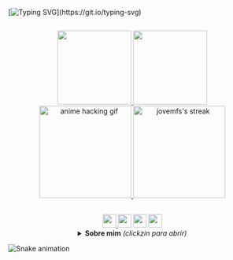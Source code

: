 [![Typing SVG](https://readme-typing-svg.herokuapp.com/?color=%fbb9ff&size=18&duration=6000&center=true&vCenter=true&width=600&lines=Bem+vindo+ao+meu+perfil!;Repositórios+importantes+estão+pinnados.;Portfólio+digital+em+behance.net/mucaos.)](https://git.io/typing-svg)

<!-- CORES -->
<!--2356FFD9-->
<!--5400-->
<!--5ffd8e-->
<!--56ff88-->
<!--f3fd5f-->
<!--5f94fd-->
<!--f997ff-->
<!--fbb9ff-->

##

<!-- estatisticas -->
<div align="center">
  <a href="https://github.com/jovemfs">
  <img height="150em" src="https://github-readme-stats.vercel.app/api?username=jovemfs&show_icons=false&theme=react&include_all_commits=true&count_private=true"/>
 <!-- <img height="150em" src="https://github-readme-stats.vercel.app/api/top-langs/?username=jovemfs&layout=compact&langs_count=16&theme=graywhite"/>-->
  <img height="150em" src="https://github-readme-stats.vercel.app/api/top-langs/?username=jovemfs&hide=html&layout=compact&theme=react"/>
</div>
  
<div align="center">
   <!--<img height="175em" alt="anime hacking gif" src="https://i.imgur.com/8eYeXi9.gif"/>
  <img height="175em" alt="jovemfs's streak" src="https://github-readme-streak-stats.herokuapp.com/?user=jovemfs&theme=graywhite-metallian&hide_border=true"/>-->
  
  <img height="187em" alt="anime hacking gif" src="https://pa1.narvii.com/6387/9a11050897be5995c58b1eb779939481aad89e08_hq.gif"/>
  <a href="https://github.com/jovemfs/github-readme-streak-stats">
  <img height="187em" alt="jovemfs's streak" src="https://github-readme-streak-stats.herokuapp.com?user=jovemfs&theme=react&date_format=j%20M%5B%20Y%5D"/>
   <!-- http://github-readme-streak-stats.herokuapp.com?user=jovemfs&theme=nord&date_format=j%20M%5B%20Y%5D&border=24AEDD -->
   <!-- http://github-readme-streak-stats.herokuapp.com?user=jovemfs&theme=gotham&date_format=j%20M%5B%20Y%5D&border=24AEDD -->
   <!-- nord | react | graywhite -->
   <!-- para temas: http://github-readme-streak-stats.herokuapp.com/demo/?user=jovemfs&theme=default&hide_border=false&date_format=M+j%5B%2C+Y%5D&properties=background -->
  </a> 
  
  <!--  <img height="195em" src="https://media.giphy.com/media/dWesBcTLavkZuG35MI/giphy.gif"/>
  <a href="https://github.com/jovemfs/github-readme-streak-stats">
  <img height="195em" alt="jovemfs's streak" src="https://github-readme-streak-stats.herokuapp.com/?user=jovemfs&theme=graywhite-metallian&hide_border=true"/> -->
  
</div>
<!-- estatisticas -->
  
##

<div align="center">
<!-- social -->
  <a href="https://www.behance.net/mucaos" target="_blank"><img height="27px" src="https://user-images.githubusercontent.com/59957939/165644980-22a29fd4-6631-4ea0-9011-d6e3d2ebaf05.svg"/>
  <a href="mailto:uxmoura@gmail.com"><img height="27px" src="https://user-images.githubusercontent.com/59957939/165645140-4664a89b-0954-4542-a183-8e84dcd89899.svg" target="_blank"></a>
  <a href="https://app.daily.dev/jovemfs"><img height="27px" src="https://user-images.githubusercontent.com/59957939/165645119-36434c4e-2d26-4753-a580-f5faa08d7791.svg" target="_blank"></a>
  <a href="https://www.linkedin.com/in/m0ur5/" target="_blank"><img height="27px" src="https://user-images.githubusercontent.com/59957939/165645046-acf6b795-2e82-4200-97d0-f20e8dd95b06.svg" target="_blank"></a>  
<!-- social -->
  
<!-- sobre mim -->
<details>
  <summary> <b>Sobre mim</b><i> (clickzin para abrir)</i> </summary> 
  <br>
    Faço design gráfico, estudo operação de câmera narrativa e gosto de pesquisar sobre um monte de coisa aleatória e que vão me deixar sem emprego. Atualmente estudante de programação JS pelo Instituto PROA e estudando Python por fora. Jogo vavazinho de lei no tempo livre e vejo uns filme véi na tentativa de criar repertório para alguma situação hipotética e irreal. <br><br>
  <img align="center" width="310" src="https://user-images.githubusercontent.com/59957939/165213217-4e92425e-84f0-486e-beab-6931aec602e1.png">
</details>
<!-- sobre mim -->
  
</div>
  
![Snake animation](https://github.com/jovemfs/jovemfs/blob/output/github-contribution-grid-snake.svg)
